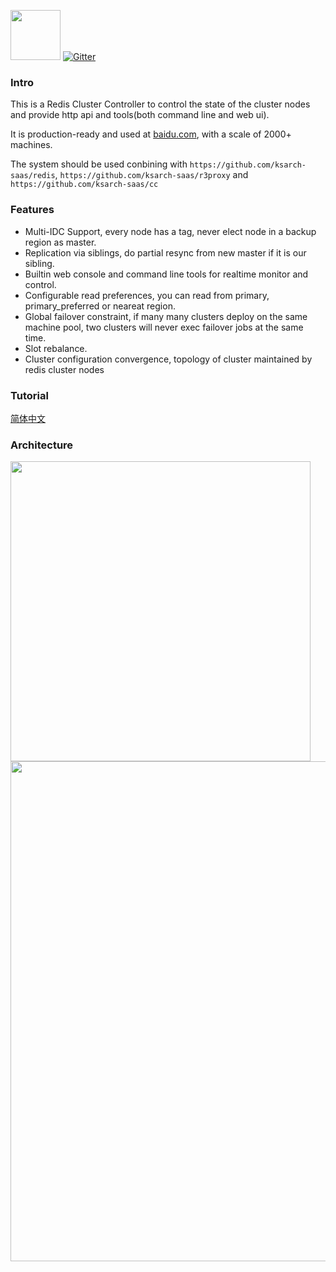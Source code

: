 <img src="https://raw.githubusercontent.com/ksarch-saas/cc/master/doc/pic/redis.png" height="80"></img>
[![Gitter](https://badges.gitter.im/Join%20Chat.svg)](https://gitter.im/ksarch-saas/RedisCluster?utm_source=badge&utm_medium=badge&utm_campaign=pr-badge&utm_content=badge)

### Intro

This is a Redis Cluster Controller to control the state of the cluster nodes and provide http api and tools(both command line and web ui).

It is production-ready and used at [baidu.com](http://www.baidu.com), with a scale of 2000+ machines.

The system should be used conbining with `https://github.com/ksarch-saas/redis`, `https://github.com/ksarch-saas/r3proxy` and `https://github.com/ksarch-saas/cc`

### Features

* Multi-IDC Support, every node has a tag, never elect node in a backup region as master.
* Replication via siblings, do partial resync from new master if it is our sibling.
* Builtin web console and command line tools for realtime monitor and control.
* Configurable read preferences, you can read from primary, primary_preferred or neareat region.
* Global failover constraint, if many many clusters deploy on the same machine pool, two clusters will never exec failover jobs at the same time.
* Slot rebalance.
* Cluster configuration convergence, topology of cluster maintained by redis cluster nodes

### Tutorial

[简体中文](doc/tutorial_zh.md)

### Architecture

<img src="https://raw.githubusercontent.com/ksarch-saas/cc/master/doc/pic/rediscluster1.png" height="480"></img><br/>
<img src="https://raw.githubusercontent.com/ksarch-saas/cc/master/doc/pic/rediscluster2.png" height="800"></img>

